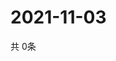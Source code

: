 # 2021-11-03
  共 0条

  <!-- BEGIN -->
  <!-- 最后更新时间Wed Nov 03 2021 17:12:14 GMT+0000 (Coordinated Universal Time) -->
  
  <!-- END -->
  
  